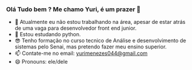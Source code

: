### Olá Tudo bem ? Me chamo Yuri, é um prazer 👋

- 🔭 Atualmente eu não estou trabalhando na área, apesar de estar atrás de uma vaga para desenvolvedor front end junior.
- 🌱 Estou estudando python.
- 😎 Tenho formação no curso tecnico de Análise e desenvolvimento de sistemas pelo Senai, mas pretendo fazer meu ensino superior.
- 📫 Contate-me no email: yurimenezes044@gmail.com
- 😄 Pronouns: ele/dele


